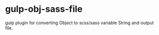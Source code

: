 # gulp-obj-sass-file
gulp plugin for converting Object to scss/sass variable String and output file.
